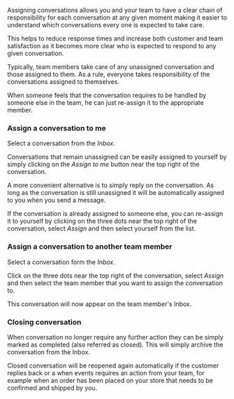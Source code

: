 Assigning conversations allows you and your team to have a clear chain of responsibility for each conversation at any given moment making it easier to understand which conversations every one is expected to take care. 

This helps to reduce response times and increase both customer and team satisfaction as it becomes more clear who is expected to respond to any given conversation. 

Typically, team members take care of any unassigned conversation and those assigned to them. As a rule, everyone takes responsibility of the conversations assigned to themselves. 

When someone feels that the conversation requires to be handled by someone else in the team, he can just re-assign it to the appropriate member. 

### Assign a conversation to me

Select a conversation from the *Inbox*.

Conversations that remain unassigned can be easily assigned to yourself by simply clicking on the *Assign to me* button near the top right of the conversation. 

A more convenient alternative is to simply reply on the conversation. As long as the conversation is still unassigned it will be automatically assigned to you when you send a message.

If the conversation is already assigned to someone else, you can re-assign it to yourself by clicking on the three dots near the top right of the conversation, select *Assign* and then select yourself from the list. 

### Assign a conversation to another team member

Select a conversation form the *Inbox*.

Click on the three dots near the top right of the conversation, select *Assign* and then select the team member that you want to assign the conversation to.

This conversation will now appear on the team member's Inbox.

### Closing conversation

When conversation no longer require any further action they can be simply marked as completed (also referred as closed). This will simply archive the conversation from the Inbox. 

Closed conversation will be reopened again automatically if the customer replies back or a when events requires an action from your team, for example when an order has been placed on your store that needs to be confirmed and shipped by you.
